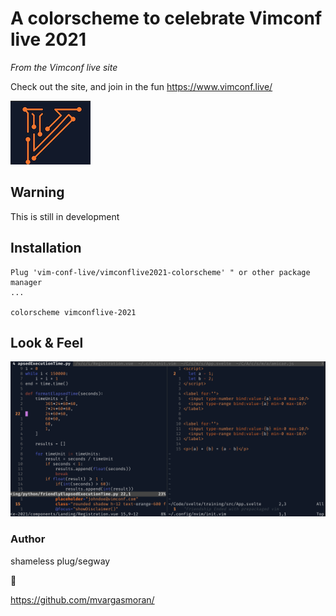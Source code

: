 # A colorscheme to celebrate Vimconf live 2021
_From the Vimconf live site_

Check out the site, and join in the fun
https://www.vimconf.live/

![Vimconf live 2021](img/logo-small.png)

## Warning
This is still in development

## Installation
```VimL
Plug 'vim-conf-live/vimconflive2021-colorscheme' " or other package manager
...

colorscheme vimconflive-2021

```
## Look & Feel

![Vimconf live 2021](img/looks.png)


### Author
shameless plug/segway

🥳

https://github.com/mvargasmoran/


